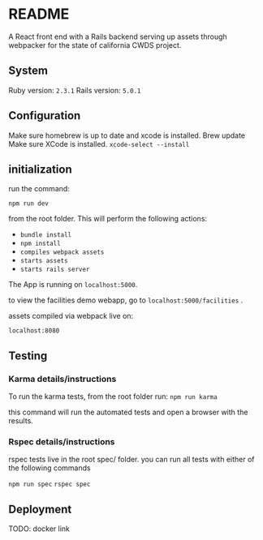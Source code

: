 # README

A React front end with a Rails backend serving up assets through webpacker for the state of california CWDS project.

## System 
Ruby version: `2.3.1`
Rails version: `5.0.1`

## Configuration 
Make sure homebrew is up to date and xcode is installed. 
Brew update 
Make sure XCode is installed. 
`xcode-select --install`

## initialization

run the command:

`npm run dev`

from the root folder. This will perform the following actions:
 - `bundle install`
 - `npm install `
 - `compiles webpack assets`
 - `starts assets` 
 - `starts rails server`

The App is running on 
`localhost:5000`. 

to view the facilities demo webapp, go to
`localhost:5000/facilities` .

assets compiled via webpack live on:

`localhost:8080`

## Testing 

### Karma details/instructions
To run the karma tests, from the root folder run:
`npm run karma`

this command will run the automated tests and open a browser with the results. 

### Rspec details/instructions
 rspec tests live in the root spec/ folder. you can run all tests with either of the following commands
 
 `npm run spec`
 `rspec spec`


## Deployment 
TODO: docker link

